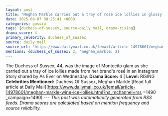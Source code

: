 ```yaml
---
layout: post
title: "Meghan Markle carries out a tray of rosé ice lollies in glossy new As Ever promo - after launching latest collection of wine on her birthday"
date: 2025-08-07 08:25:41 +0000
categories: gossip
tags: [duchess-of-sussex, source-daily_mail, drama-rising]
drama_score: 4
primary_celebrity: duchess_of_sussex
source: daily_mail
source_url: "https://www.dailymail.co.uk/femail/article-14978601/meghan-markle-wine-ice-lollies.html?ns_mchannel=rss&1490&campaign=1490"
mentions: {duchess_of_sussex: 2, 'meghan_markle: 2}
---
```


The Duchess of Sussex, 44, was the image of Montecito glam as she carried out a tray of ice lollies made from her brand's rosé in an Instagram Story shared by As Ever on Wednesday. **Drama Score:** 4 | **Level:** RISING **Celebrities Mentioned:** Duchess Of Sussex, Meghan Markle [Read full article at Daily Mail](https://www.dailymail.co.uk/femail/article-14978601/meghan-markle-wine-ice-lollies.html?ns_mchannel=rss =1490 _campaign=1490) --- *This post was automatically generated from RSS feeds. Drama scores are calculated based on mention frequency and source reliability.*